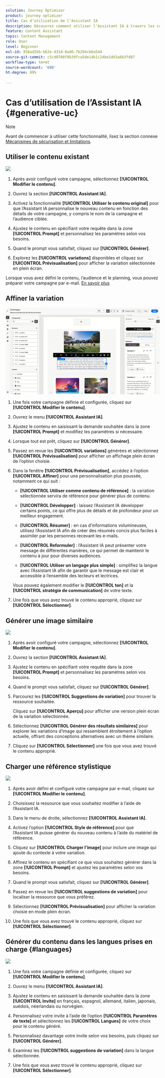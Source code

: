 ```yaml
---
solution: Journey Optimizer
product: journey optimizer
title: Cas d’utilisation de l’Assistant IA
description: Découvrez comment utiliser l’Assistant IA à travers les cas d’utilisation.
feature: Content Assistant
topic: Content Management
role: User
level: Beginner
exl-id: 958ad2bb-b62e-431d-8ad6-7b294cbba544
source-git-commit: c5cd0708f8b39fca5de14b1c24be1dd3a6b3fd87
workflow-type: tm+mt
source-wordcount: '608'
ht-degree: 89%

---
```


# Cas d’utilisation de l’Assistant IA {#generative-uc}

>[!NOTE]
>
>Avant de commencer à utiliser cette fonctionnalité, lisez la section connexe [Mécanismes de sécurisation et limitations](gs-generative.md#generative-guardrails).

## Utiliser le contenu existant

![](assets/do-not-localize/gen-ai-reuse-text.gif)

1. Après avoir configuré votre campagne, sélectionnez **[!UICONTROL Modifier le contenu]**.

1. Ouvrez la section **[!UICONTROL Assistant IA]**.

1. Activez la fonctionnalité **[!UICONTROL Utiliser le contenu original]** pour que l’Assistant IA personnalise le nouveau contenu en fonction des détails de votre campagne, y compris le nom de la campagne et l’audience ciblée.

1. Ajustez le contenu en spécifiant votre requête dans la zone **[!UICONTROL Prompt]** et personnalisez les paramètres selon vos besoins.

1. Quand le prompt vous satisfait, cliquez sur **[!UICONTROL Générer]**.

1. Explorez les **[!UICONTROL variations]** disponibles et cliquez sur **[!UICONTROL Prévisualisation]** pour afficher la variation sélectionnée en plein écran.

Lorsque vous avez défini le contenu, l’audience et le planning, vous pouvez préparer votre campagne par e-mail. [En savoir plus](../campaigns/review-activate-campaign.md)

## Affiner la variation

![](assets/do-not-localize/gen-ai-variation.gif)

1. Une fois votre campagne définie et configurée, cliquez sur **[!UICONTROL Modifier le contenu]**.

1. Ouvrez le menu **[!UICONTROL Assistant IA]**.

1. Ajustez le contenu en saisissant la demande souhaitée dans la zone **[!UICONTROL Prompt]** et modifiez les paramètres si nécessaire.

1. Lorsque tout est prêt, cliquez sur **[!UICONTROL Générer]**.

1. Passez en revue les **[!UICONTROL variations]** générées et sélectionnez **[!UICONTROL Prévisualisation]** pour afficher un affichage plein écran de l’option choisie.

1. Dans la fenêtre **[!UICONTROL Prévisualisation]**, accédez à l’option **[!UICONTROL Affiner]** pour une personnalisation plus poussée, notamment ce qui suit :

   * **[!UICONTROL Utiliser comme contenu de référence]** : la variation sélectionnée servira de référence pour générer plus de contenu.

   * **[!UICONTROL Développer]** : laissez l’Assistant IA développer certains points, ce qui offre plus de détails et de profondeur pour un meilleur engagement.

   * **[!UICONTROL Résumer]** : en cas d’informations volumineuses, utilisez l’Assistant IA afin de créer des résumés concis plus faciles à assimiler par les personnes recevant les e-mails.

   * **[!UICONTROL Reformuler]** : l’Assistant IA peut présenter votre message de différentes manières, ce qui permet de maintenir le contenu à jour pour diverses audiences.

   * **[!UICONTROL Utiliser un langage plus simple]** : simplifiez la langue avec l’Assistant IA afin de garantir que le message est clair et accessible à l’ensemble des lecteurs et lectrices.

   Vous pouvez également modifier le **[!UICONTROL ton]** et la **[!UICONTROL stratégie de communication]** de votre texte.

1. Une fois que vous avez trouvé le contenu approprié, cliquez sur **[!UICONTROL Sélectionner]**.

## Générer une image similaire

![](assets/do-not-localize/uc-image-similar.gif)

1. Après avoir configuré votre campagne, sélectionnez **[!UICONTROL Modifier le contenu]**.

1. Ouvrez la section **[!UICONTROL Assistant IA]**.

1. Ajustez le contenu en spécifiant votre requête dans la zone **[!UICONTROL Prompt]** et personnalisez les paramètres selon vos besoins.

1. Quand le prompt vous satisfait, cliquez sur **[!UICONTROL Générer]**.

1. Parcourez les **[!UICONTROL Suggestions de variation]** pour trouver la ressource souhaitée.

   Cliquez sur **[!UICONTROL Aperçu]** pour afficher une version plein écran de la variation sélectionnée.

1. Sélectionnez **[!UICONTROL Générer des résultats similaires]** pour explorer les variations d’image qui ressemblent étroitement à l’option actuelle, offrant des conceptions alternatives avec un thème similaire.

1. Cliquez sur **[!UICONTROL Sélectionner]** une fois que vous avez trouvé le contenu approprié.

## Charger une référence stylistique

![](assets/do-not-localize/uc-image-reference.gif)

1. Après avoir défini et configuré votre campagne par e-mail, cliquez sur **[!UICONTROL Modifier le contenu]**.

1. Choisissez la ressource que vous souhaitez modifier à l’aide de l’Assistant IA.

1. Dans le menu de droite, sélectionnez **[!UICONTROL Assistant IA]**.

1. Activez l’option **[!UICONTROL Style de référence]** pour que l’Assistant IA puisse générer du nouveau contenu à l’aide du matériel de référence.

1. Cliquez sur **[!UICONTROL Charger l’image]** pour inclure une image qui ajoute du contexte à votre variation.

1. Affinez le contenu en spécifiant ce que vous souhaitez générer dans la zone **[!UICONTROL Prompt]** et ajustez les paramètres selon vos besoins.

1. Quand le prompt vous satisfait, cliquez sur **[!UICONTROL Générer]**.

1. Passez en revue les **[!UICONTROL suggestions de variation]** pour localiser la ressource que vous préférez.

1. Sélectionnez **[!UICONTROL Prévisualisation]** pour afficher la variation choisie en mode plein écran.

1. Une fois que vous avez trouvé le contenu approprié, cliquez sur **[!UICONTROL Sélectionner]**.

## Générer du contenu dans les langues prises en charge {#languages}

![](assets/do-not-localize/gen-ai-language.gif)

1. Une fois votre campagne définie et configurée, cliquez sur **[!UICONTROL Modifier le contenu]**.

1. Ouvrez le menu **[!UICONTROL Assistant IA]**.

1. Ajustez le contenu en saisissant la demande souhaitée dans la zone **[!UICONTROL Invite]** en français, espagnol, allemand, italien, japonais, suédois, néerlandais ou norvégien.

1. Personnalisez votre invite à l’aide de l’option **[!UICONTROL Paramètres de texte]** et sélectionnez les **[!UICONTROL Langues]** de votre choix pour le contenu généré.

1. Personnalisez davantage votre invite selon vos besoins, puis cliquez sur **[!UICONTROL Générer]**.

1. Examinez les **[!UICONTROL suggestions de variation]** dans la langue sélectionnée.

1. Une fois que vous avez trouvé le contenu approprié, cliquez sur **[!UICONTROL Sélectionner]**.
